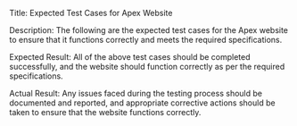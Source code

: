 Title: Expected Test Cases for Apex Website

Description: The following are the expected test cases for the Apex website to ensure that it functions correctly and meets the required specifications.

Expected Result:
All of the above test cases should be completed successfully, and the website should function correctly as per the required specifications.

Actual Result:
Any issues faced during the testing process should be documented and reported, and appropriate corrective actions should be taken to ensure that the website functions correctly.




